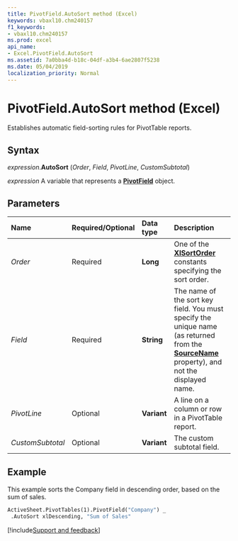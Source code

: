 ```yaml
---
title: PivotField.AutoSort method (Excel)
keywords: vbaxl10.chm240157
f1_keywords:
- vbaxl10.chm240157
ms.prod: excel
api_name:
- Excel.PivotField.AutoSort
ms.assetid: 7a0bba4d-b18c-04df-a3b4-6ae2807f5238
ms.date: 05/04/2019
localization_priority: Normal
---
```



# PivotField.AutoSort method (Excel)

Establishes automatic field-sorting rules for PivotTable reports.


## Syntax

_expression_.**AutoSort** (_Order_, _Field_, _PivotLine_, _CustomSubtotal_)

_expression_ A variable that represents a **[PivotField](Excel.PivotField.md)** object.


## Parameters

|Name|Required/Optional|Data type|Description|
|:-----|:-----|:-----|:-----|
| _Order_|Required| **Long**|One of the **[XlSortOrder](Excel.XlSortOrder.md)** constants specifying the sort order.|
| _Field_|Required| **String**|The name of the sort key field. You must specify the unique name (as returned from the **[SourceName](Excel.PivotField.SourceName.md)** property), and not the displayed name.|
| _PivotLine_|Optional| **Variant**|A line on a column or row in a PivotTable report.|
| _CustomSubtotal_|Optional| **Variant**|The custom subtotal field.|

## Example

This example sorts the Company field in descending order, based on the sum of sales.

```vb
ActiveSheet.PivotTables(1).PivotField("Company") _ 
 .AutoSort xlDescending, "Sum of Sales"
```




[!include[Support and feedback](~/includes/feedback-boilerplate.md)]
